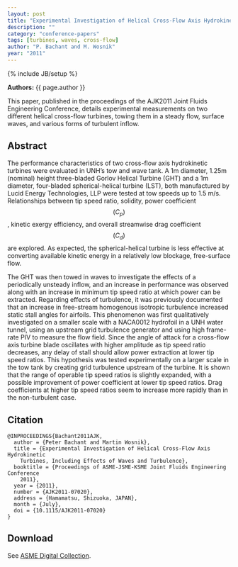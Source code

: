 ```yaml
---
layout: post
title: "Experimental Investigation of Helical Cross-Flow Axis Hydrokinetic Turbines, Including Effects of Waves and Turbulence"
description: ""
category: "conference-papers"
tags: [turbines, waves, cross-flow]
author: "P. Bachant and M. Wosnik"
year: "2011"
---
```

{% include JB/setup %}

**Authors:** {{ page.author }}

This paper, published in the proceedings of the AJK2011 Joint Fluids Engineering Conference,
details experimental measurements on two different helical cross-flow turbines, towing them in a
steady flow, surface waves, and various forms of turbulent inflow. 

## Abstract
The performance characteristics of two cross-flow axis hydrokinetic turbines were evaluated in UNH’s tow and wave 
tank. A 1m diameter, 1.25m (nominal) height three-bladed Gorlov Helical Turbine (GHT) and a 1m diameter, 
four-bladed spherical-helical turbine (LST), both manufactured by Lucid Energy Technologies, LLP 
were tested at tow speeds up to 1.5 m/s. Relationships between tip speed ratio, solidity, power coefficient 
$$(C_p)$$, 
kinetic exergy efficiency, and overall streamwise drag coefficient $$(C_d)$$ are explored. As expected, the 
spherical-helical turbine is less effective at converting available kinetic energy in a relatively low blockage, free-surface flow.

The GHT was then towed in waves to investigate the effects of a periodically unsteady inflow, and an increase in
performance was observed along with an increase in minimum tip speed ratio at which power can be extracted. 
Regarding effects of turbulence, it was previously documented that an increase in free-stream homogenous 
isotropic turbulence increased static stall angles for airfoils. This phenomenon was first qualitatively 
investigated on a smaller scale with a NACA0012 hydrofoil in a UNH water tunnel, using an upstream grid 
turbulence generator and using high frame-rate PIV to measure the flow field. Since the angle of attack for a 
cross-flow axis turbine blade oscillates with higher amplitude as tip speed ratio decreases, any delay of stall 
should allow power extraction at lower tip speed ratios. This hypothesis was tested experimentally on a larger 
scale in the tow tank by creating grid turbulence upstream of the turbine. It is shown that the range of operable 
tip speed ratios is slightly expanded, with a possible improvement of power coefficient at lower tip speed 
ratios. Drag coefficients at higher tip speed ratios seem to increase more rapidly than in the non-turbulent case.

## Citation

~~~
@INPROCEEDINGS{Bachant2011AJK,
  author = {Peter Bachant and Martin Wosnik},
  title = {Experimental Investigation of Helical Cross-Flow Axis Hydrokinetic
	Turbines, Including Effects of Waves and Turbulence},
  booktitle = {Proceedings of ASME-JSME-KSME Joint Fluids Engineering Conference
	2011},
  year = {2011},
  number = {AJK2011-07020},
  address = {Hamamatsu, Shizuoka, JAPAN},
  month = {July},
  doi = {10.1115/AJK2011-07020}
}

~~~

## Download
See
<a href="http://proceedings.asmedigitalcollection.asme.org/proceeding.aspx?articleid=1626211" target="_blank">
ASME Digital Collection</a>.

